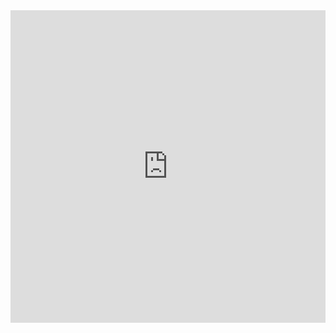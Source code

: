 <iframe frameborder="0" width="100%" height="500px" src="https://repl.it/@amasad/PitifulLastingWhoopingcrane?lite=true"></iframe>